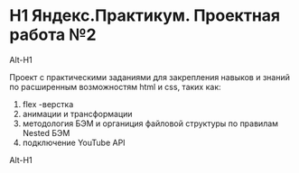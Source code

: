 # H1 Яндекс.Практикум. Проектная работа №2
Alt-H1

Проект с практическими заданиями для закрепления навыков и знаний по расширенным возможностям html и css, таких как:
1. flex -верстка
2. анимации и трансформации
3. методология БЭМ и органиция файловой структуры по правилам Nested БЭМ
4. подключение YouTube API

Alt-H1

